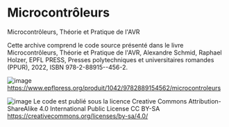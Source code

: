 # Microcontrôleurs
 Microcontrôleurs, Théorie et Pratique de l'AVR

Cette archive comprend le code source présenté dans le livre Microcontrôleurs, Théorie et Pratique de l'AVR, Alexandre Schmid, Raphael Holzer, EPFL PRESS, Presses polytechniques et universitaires romandes (PPUR), 2022, ISBN 978-2-88915--456-2.

![image](https://user-images.githubusercontent.com/78604800/153439575-2d0b07d5-5a4a-453b-b9cc-104a31f464b3.png)
https://www.epflpress.org/produit/1042/9782889154562/microcontroleurs


![image](https://user-images.githubusercontent.com/78604800/153439939-c8bcb1ed-862b-426f-826e-691711afbc99.png)
Le code est publié sous la licence Creative Commons Attribution-ShareAlike 4.0 International Public License CC BY-SA
https://creativecommons.org/licenses/by-sa/4.0/


